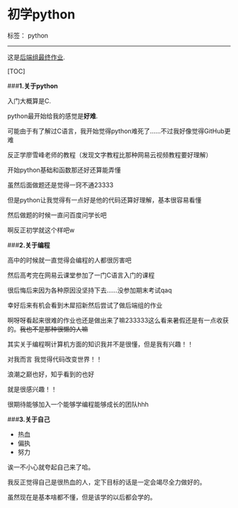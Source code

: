 ﻿# 初学python

标签： python

---
这是[后端组最终作业](http://github.com/yueyy/hou/blob/master/finish.py).

[TOC]

###**1.关于python**

入门大概算是C.

python最开始给我的感觉是**好难**.

可能由于有了解过C语言，我开始觉得python难死了……不过我好像觉得GitHub更难

反正学廖雪峰老师的教程（发现文字教程比那种网易云视频教程要好理解）

开始python基础和函数那还好还算能弄懂

虽然后面做题还是觉得一窍不通23333

但是python让我觉得有一点好是他的代码还算好理解，基本很容易看懂

然后做题的时候一直问百度问学长吧

啊反正初学就这个样吧w


###**2.关于编程**

高中的时候就一直觉得会编程的人都很厉害吧

然后高考完在网易云课堂参加了一门C语言入门的课程

很后悔后来因为各种原因没坚持下去……没参加期末考试qaq

幸好后来有机会看到木犀招新然后尝试了做后端组的作业

啊呀呀看起来很难的作业也还是做出来了嘛233333这么看来暑假还是有一点收获的。~~我也不是那种很懒的人嘛~~

其实关于编程啊计算机方面的知识我并不是很懂，但是我有兴趣！！

对我而言 我觉得代码改变世界！！

浪潮之巅也好，知乎看到的也好

就是很感兴趣！！

很期待能够加入一个能够学编程能够成长的团队hhh


###**3.关于自己**
- 热血
- 偏执
- 努力

诶一不小心就夸起自己来了哈。

我反正觉得自己是很热血的人，定下目标的话是一定会竭尽全力做好的。

虽然现在是基本啥都不懂，但是该学的以后都会学的。